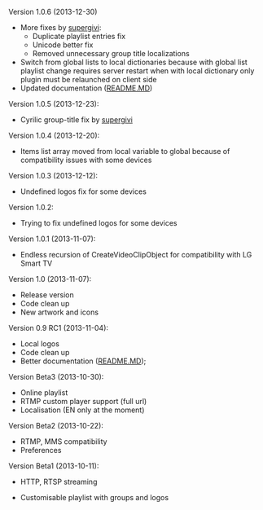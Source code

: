 Version 1.0.6 (2013-12-30)
* More fixes by [supergivi](https://github.com/supergivi):
  * Duplicate playlist entries fix
  * Unicode better fix
  * Removed unnecessary group title localizations
* Switch from global lists to local dictionaries because with global list playlist change requires server restart when with local dictionary only plugin must be relaunched on client side
* Updated documentation ([README.MD])

Version 1.0.5 (2013-12-23):
* Cyrilic group-title fix by [supergivi](https://github.com/supergivi)

Version 1.0.4 (2013-12-20):
* Items list array moved from local variable to global because of compatibility issues with some devices

Version 1.0.3 (2013-12-12):
* Undefined logos fix for some devices

Version 1.0.2:
* Trying to fix undefined logos for some devices

Version 1.0.1 (2013-11-07):
* Endless recursion of CreateVideoClipObject for compatibility with LG Smart TV

Version 1.0 (2013-11-07):
* Release version
* Code clean up
* New artwork and icons

Version 0.9 RC1 (2013-11-04):
* Local logos
* Code clean up
* Better documentation ([README.MD]);

Version Beta3 (2013-10-30):
* Online playlist
* RTMP custom player support (full url)
* Localisation (EN only at the moment)

Version Beta2 (2013-10-22):
* RTMP, MMS compatibility
* Preferences

Version Beta1 (2013-10-11):
* HTTP, RTSP streaming
* Customisable playlist with groups and logos

  [README.MD]: https://github.com/Cigaras/IPTV.bundle#plex-media-server-plugin-to-play-network-streams-aka-iptv-from-a-m3u-playlist
